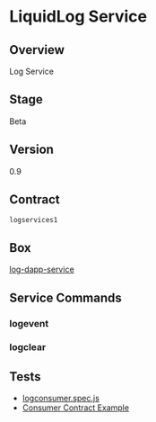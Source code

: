 LiquidLog Service
=================

## Overview
Log Service

## Stage
Beta

## Version
0.9

## Contract

```logservices1```

## Box
[log-dapp-service](../../developers/boxes/log-dapp-service)

## Service Commands
### logevent
### logclear
## Tests 
* [logconsumer.spec.js](https://github.com/liquidapps-io/zeus-sdk/tree/master/boxes/groups/services/log-dapp-service/test/logconsumer.spec.js)
* [Consumer Contract Example](https://github.com/liquidapps-io/zeus-sdk/tree/master/boxes/groups/services/log-dapp-service/contracts/eos/logconsumer/logconsumer.cpp)

